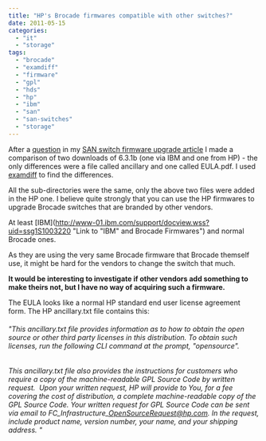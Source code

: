 ```yaml
---
title: "HP's Brocade firmwares compatible with other switches?"
date: 2011-05-15
categories: 
  - "it"
  - "storage"
tags: 
  - "brocade"
  - "examdiff"
  - "firmware"
  - "gpl"
  - "hds"
  - "hp"
  - "ibm"
  - "san"
  - "san-switches"
  - "storage"
---
```


After a [question](http://www.guldmyr.com/blog/brocade-san-switch-firmware-upgrades/#comment-524 "link to question") in my [SAN switch firmware upgrade article](http://www.guldmyr.com/blog/brocade-san-switch-firmware-upgrades/ "upgrade brocade SAN switches") I made a comparison of two downloads of 6.3.1b (one via IBM and one from HP) - the only differences were a file called ancillary and one called EULA.pdf. I used [examdiff](http://www.prestosoft.com/edp_examdiff.asp "examdiff") to find the differences.

All the sub-directories were the same, only the above two files were added in the HP one. I believe quite strongly that you can use the HP firmwares to upgrade Brocade switches that are branded by other vendors.

At least [IBM](http://www-01.ibm.com/support/docview.wss?uid=ssg1S1003220 "Link to "IBM" and Brocade Firmwares") and normal Brocade ones.

As they are using the very same Brocade firmware that Brocade themself use, it might be hard for the vendors to change the switch that much.

**It would be interesting to investigate if other vendors add something to make theirs not, but I have no way of acquiring such a firmware.**

The EULA looks like a normal HP standard end user license agreement form. The HP ancillary.txt file contains this:

###### "This ancillary.txt file provides information as to how to obtain the open source or other third party licenses in this distribution. To obtain such licenses, run the following CLI command at the prompt, "opensource".

###### This ancillary.txt file also provides the instructions for customers who require a copy of the machine-readable GPL Source Code by written request.  Upon your written request, HP will provide to You, for a fee covering the cost of distribution, a complete machine-readable copy of the GPL Source Code. Your written request for GPL Source Code can be sent via email to FC\_Infrastructure\_OpenSourceRequest@hp.com. In the request, include product name, version number, your name, and your shipping address. "
